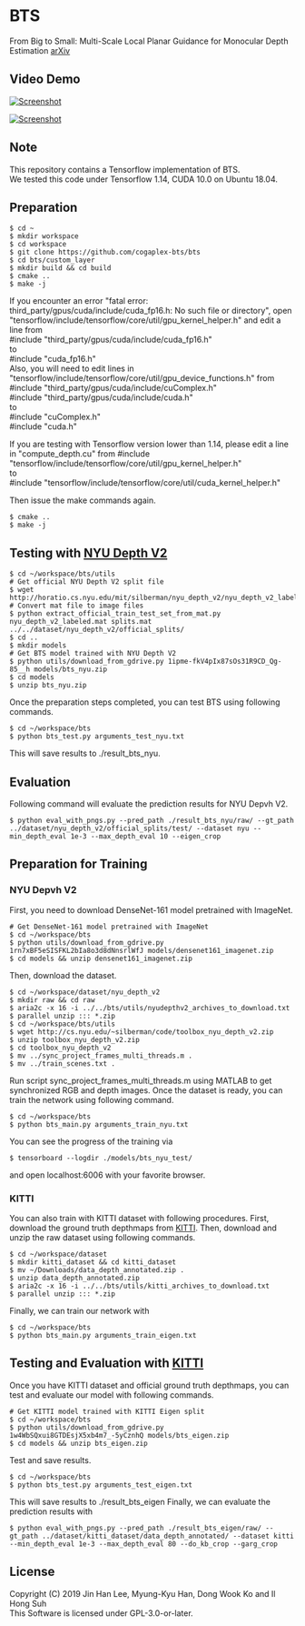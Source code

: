 # BTS
From Big to Small: Multi-Scale Local Planar Guidance for Monocular Depth Estimation [arXiv](https://arxiv.org/abs/1609.03677)

## Video Demo
[![Screenshot](https://img.youtube.com/vi/czmJTtVKfG8/maxresdefault.jpg)](https://www.youtube.com/watch?v=czmJTtVKfG8)

[![Screenshot](https://img.youtube.com/vi/1J-GSb0fROw/maxresdefault.jpg)](https://www.youtube.com/watch?v=1J-GSb0fROw)

## Note
This repository contains a Tensorflow implementation of BTS.\
We tested this code under Tensorflow 1.14, CUDA 10.0 on Ubuntu 18.04.

## Preparation
```shell
$ cd ~
$ mkdir workspace
$ cd workspace
$ git clone https://github.com/cogaplex-bts/bts
$ cd bts/custom_layer
$ mkdir build && cd build
$ cmake ..
$ make -j
```
If you encounter an error "fatal error: third_party/gpus/cuda/include/cuda_fp16.h: No such file or directory",
open "tensorflow/include/tensorflow/core/util/gpu_kernel_helper.h" and edit a line from \
#include "third_party/gpus/cuda/include/cuda_fp16.h" \
to \
#include "cuda_fp16.h" \
Also, you will need to edit lines in "tensorflow/include/tensorflow/core/util/gpu_device_functions.h" from \
#include "third_party/gpus/cuda/include/cuComplex.h" \
#include "third_party/gpus/cuda/include/cuda.h" \
to \
#include "cuComplex.h" \
#include "cuda.h"

If you are testing with Tensorflow version lower than 1.14, please edit a line in "compute_depth.cu" from
#include "tensorflow/include/tensorflow/core/util/gpu_kernel_helper.h" \
to \
#include "tensorflow/include/tensorflow/core/util/cuda_kernel_helper.h"

Then issue the make commands again.
```shell
$ cmake ..
$ make -j
```

## Testing with [NYU Depth V2](https://cs.nyu.edu/~silberman/datasets/nyu_depth_v2.html)
```shell
$ cd ~/workspace/bts/utils
# Get official NYU Depth V2 split file
$ wget http://horatio.cs.nyu.edu/mit/silberman/nyu_depth_v2/nyu_depth_v2_labeled.mat
# Convert mat file to image files
$ python extract_official_train_test_set_from_mat.py nyu_depth_v2_labeled.mat splits.mat ../../dataset/nyu_depth_v2/official_splits/
$ cd ..
$ mkdir models
# Get BTS model trained with NYU Depth V2
$ python utils/download_from_gdrive.py 1ipme-fkV4pIx87sOs31R9CD_Qg-85__h models/bts_nyu.zip
$ cd models
$ unzip bts_nyu.zip
```
Once the preparation steps completed, you can test BTS using following commands.
```
$ cd ~/workspace/bts
$ python bts_test.py arguments_test_nyu.txt
```
This will save results to ./result_bts_nyu.

## Evaluation
Following command will evaluate the prediction results for NYU Depvh V2.
```
$ python eval_with_pngs.py --pred_path ./result_bts_nyu/raw/ --gt_path ../dataset/nyu_depth_v2/official_splits/test/ --dataset nyu --min_depth_eval 1e-3 --max_depth_eval 10 --eigen_crop
```

## Preparation for Training
### NYU Depvh V2
First, you need to download DenseNet-161 model pretrained with ImageNet.
```
# Get DenseNet-161 model pretrained with ImageNet
$ cd ~/workspace/bts
$ python utils/download_from_gdrive.py 1rn7xBF5eSISFKL2bIa8o3d8dNnsrlWfJ models/densenet161_imagenet.zip
$ cd models && unzip densenet161_imagenet.zip
```
Then, download the dataset.
```
$ cd ~/workspace/dataset/nyu_depth_v2
$ mkdir raw && cd raw
$ aria2c -x 16 -i ../../bts/utils/nyudepthv2_archives_to_download.txt
$ parallel unzip ::: *.zip
$ cd ~/workspace/bts/utils
$ wget http://cs.nyu.edu/~silberman/code/toolbox_nyu_depth_v2.zip
$ unzip toolbox_nyu_depth_v2.zip
$ cd toolbox_nyu_depth_v2
$ mv ../sync_project_frames_multi_threads.m .
$ mv ../train_scenes.txt .
```
Run script sync_project_frames_multi_threads.m using MATLAB to get synchronized RGB and depth images.
Once the dataset is ready, you can train the network using following command.
```
$ cd ~/workspace/bts
$ python bts_main.py arguments_train_nyu.txt
```
You can see the progress of the training via
```
$ tensorboard --logdir ./models/bts_nyu_test/
```
and open localhost:6006 with your favorite browser.

### KITTI
You can also train with KITTI dataset with following procedures.
First, download the ground truth depthmaps from [KITTI](http://www.cvlibs.net/download.php?file=data_depth_annotated.zip).
Then, download and unzip the raw dataset using following commands.
```
$ cd ~/workspace/dataset
$ mkdir kitti_dataset && cd kitti_dataset
$ mv ~/Downloads/data_depth_annotated.zip .
$ unzip data_depth_annotated.zip
$ aria2c -x 16 -i ../../bts/utils/kitti_archives_to_download.txt
$ parallel unzip ::: *.zip
```
Finally, we can train our network with
```
$ cd ~/workspace/bts
$ python bts_main.py arguments_train_eigen.txt
```

## Testing and Evaluation with [KITTI](http://www.cvlibs.net/datasets/kitti/eval_depth.php?benchmark=depth_prediction)
Once you have KITTI dataset and official ground truth depthmaps, you can test and evaluate our model with following commands.
```
# Get KITTI model trained with KITTI Eigen split
$ cd ~/workspace/bts
$ python utils/download_from_gdrive.py 1w4WbSQxui8GTDEsjX5xb4m7_-5yCznhQ models/bts_eigen.zip
$ cd models && unzip bts_eigen.zip
```
Test and save results.
```
$ cd ~/workspace/bts
$ python bts_test.py arguments_test_eigen.txt
```
This will save results to ./result_bts_eigen
Finally, we can evaluate the prediction results with
```
$ python eval_with_pngs.py --pred_path ./result_bts_eigen/raw/ --gt_path ../dataset/kitti_dataset/data_depth_annotated/ --dataset kitti --min_depth_eval 1e-3 --max_depth_eval 80 --do_kb_crop --garg_crop
```

## License
Copyright (C) 2019 Jin Han Lee, Myung-Kyu Han, Dong Wook Ko and Il Hong Suh \
This Software is licensed under GPL-3.0-or-later.